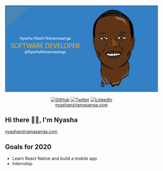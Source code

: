 ![cartoon](https://github.com/NyashaNziramasanga/NyashaNziramasanga/blob/master/nash-software-developer.png)

<p align="center"=>
	<a href="https://github.com/NyashaNziramasanga"><img src="https://img.shields.io/github/followers/NyashaNziramasanga.svg?label=GitHub&style=social" alt="GitHub"></a>
	<a href="https://twitter.com/NyashaNziboi"><img src="https://img.shields.io/twitter/follow/NyashaNziboi?label=Twitter&style=social" alt="Twitter"></a>
	<a href="https://www.linkedin.com/in/nyasha-nash-nziramasanga-446380116"><img src="https://img.shields.io/badge/LinkedIn--_.svg?style=social&logo=linkedin" alt="LinkedIn"></a>
<br/><a href="https://www.nyashanziramasanga.com/">nyashanziramasanga.com</a>
</p>

## Hi there 👋🏾, I'm Nyasha

[nyashanziramasanga.com](https://www.nyashanziramasanga.com/)

## Goals for 2020

- Learn React Native and build a mobile app
- Internship
